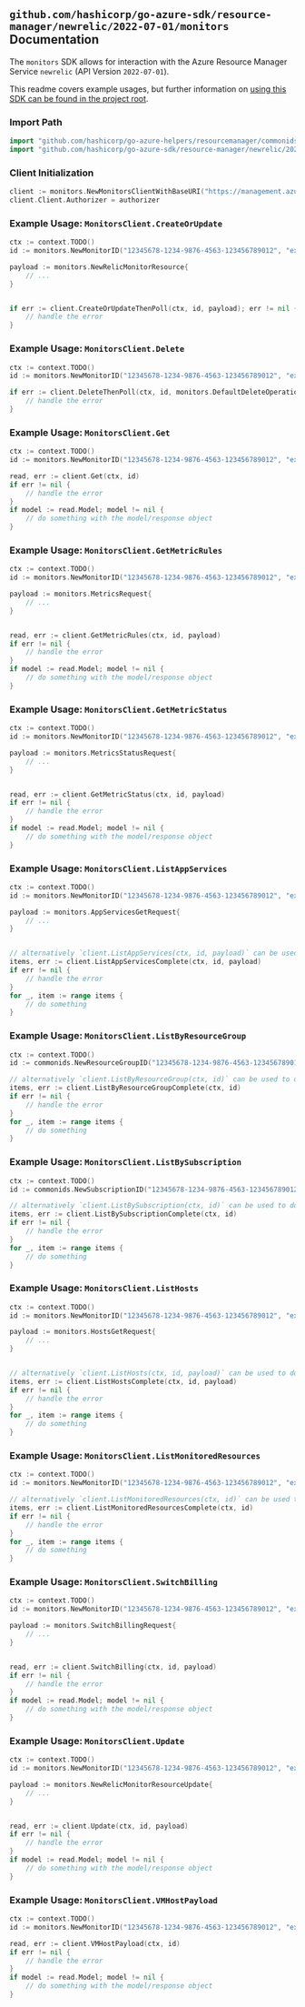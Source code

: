 
## `github.com/hashicorp/go-azure-sdk/resource-manager/newrelic/2022-07-01/monitors` Documentation

The `monitors` SDK allows for interaction with the Azure Resource Manager Service `newrelic` (API Version `2022-07-01`).

This readme covers example usages, but further information on [using this SDK can be found in the project root](https://github.com/hashicorp/go-azure-sdk/tree/main/docs).

### Import Path

```go
import "github.com/hashicorp/go-azure-helpers/resourcemanager/commonids"
import "github.com/hashicorp/go-azure-sdk/resource-manager/newrelic/2022-07-01/monitors"
```


### Client Initialization

```go
client := monitors.NewMonitorsClientWithBaseURI("https://management.azure.com")
client.Client.Authorizer = authorizer
```


### Example Usage: `MonitorsClient.CreateOrUpdate`

```go
ctx := context.TODO()
id := monitors.NewMonitorID("12345678-1234-9876-4563-123456789012", "example-resource-group", "monitorValue")

payload := monitors.NewRelicMonitorResource{
	// ...
}


if err := client.CreateOrUpdateThenPoll(ctx, id, payload); err != nil {
	// handle the error
}
```


### Example Usage: `MonitorsClient.Delete`

```go
ctx := context.TODO()
id := monitors.NewMonitorID("12345678-1234-9876-4563-123456789012", "example-resource-group", "monitorValue")

if err := client.DeleteThenPoll(ctx, id, monitors.DefaultDeleteOperationOptions()); err != nil {
	// handle the error
}
```


### Example Usage: `MonitorsClient.Get`

```go
ctx := context.TODO()
id := monitors.NewMonitorID("12345678-1234-9876-4563-123456789012", "example-resource-group", "monitorValue")

read, err := client.Get(ctx, id)
if err != nil {
	// handle the error
}
if model := read.Model; model != nil {
	// do something with the model/response object
}
```


### Example Usage: `MonitorsClient.GetMetricRules`

```go
ctx := context.TODO()
id := monitors.NewMonitorID("12345678-1234-9876-4563-123456789012", "example-resource-group", "monitorValue")

payload := monitors.MetricsRequest{
	// ...
}


read, err := client.GetMetricRules(ctx, id, payload)
if err != nil {
	// handle the error
}
if model := read.Model; model != nil {
	// do something with the model/response object
}
```


### Example Usage: `MonitorsClient.GetMetricStatus`

```go
ctx := context.TODO()
id := monitors.NewMonitorID("12345678-1234-9876-4563-123456789012", "example-resource-group", "monitorValue")

payload := monitors.MetricsStatusRequest{
	// ...
}


read, err := client.GetMetricStatus(ctx, id, payload)
if err != nil {
	// handle the error
}
if model := read.Model; model != nil {
	// do something with the model/response object
}
```


### Example Usage: `MonitorsClient.ListAppServices`

```go
ctx := context.TODO()
id := monitors.NewMonitorID("12345678-1234-9876-4563-123456789012", "example-resource-group", "monitorValue")

payload := monitors.AppServicesGetRequest{
	// ...
}


// alternatively `client.ListAppServices(ctx, id, payload)` can be used to do batched pagination
items, err := client.ListAppServicesComplete(ctx, id, payload)
if err != nil {
	// handle the error
}
for _, item := range items {
	// do something
}
```


### Example Usage: `MonitorsClient.ListByResourceGroup`

```go
ctx := context.TODO()
id := commonids.NewResourceGroupID("12345678-1234-9876-4563-123456789012", "example-resource-group")

// alternatively `client.ListByResourceGroup(ctx, id)` can be used to do batched pagination
items, err := client.ListByResourceGroupComplete(ctx, id)
if err != nil {
	// handle the error
}
for _, item := range items {
	// do something
}
```


### Example Usage: `MonitorsClient.ListBySubscription`

```go
ctx := context.TODO()
id := commonids.NewSubscriptionID("12345678-1234-9876-4563-123456789012")

// alternatively `client.ListBySubscription(ctx, id)` can be used to do batched pagination
items, err := client.ListBySubscriptionComplete(ctx, id)
if err != nil {
	// handle the error
}
for _, item := range items {
	// do something
}
```


### Example Usage: `MonitorsClient.ListHosts`

```go
ctx := context.TODO()
id := monitors.NewMonitorID("12345678-1234-9876-4563-123456789012", "example-resource-group", "monitorValue")

payload := monitors.HostsGetRequest{
	// ...
}


// alternatively `client.ListHosts(ctx, id, payload)` can be used to do batched pagination
items, err := client.ListHostsComplete(ctx, id, payload)
if err != nil {
	// handle the error
}
for _, item := range items {
	// do something
}
```


### Example Usage: `MonitorsClient.ListMonitoredResources`

```go
ctx := context.TODO()
id := monitors.NewMonitorID("12345678-1234-9876-4563-123456789012", "example-resource-group", "monitorValue")

// alternatively `client.ListMonitoredResources(ctx, id)` can be used to do batched pagination
items, err := client.ListMonitoredResourcesComplete(ctx, id)
if err != nil {
	// handle the error
}
for _, item := range items {
	// do something
}
```


### Example Usage: `MonitorsClient.SwitchBilling`

```go
ctx := context.TODO()
id := monitors.NewMonitorID("12345678-1234-9876-4563-123456789012", "example-resource-group", "monitorValue")

payload := monitors.SwitchBillingRequest{
	// ...
}


read, err := client.SwitchBilling(ctx, id, payload)
if err != nil {
	// handle the error
}
if model := read.Model; model != nil {
	// do something with the model/response object
}
```


### Example Usage: `MonitorsClient.Update`

```go
ctx := context.TODO()
id := monitors.NewMonitorID("12345678-1234-9876-4563-123456789012", "example-resource-group", "monitorValue")

payload := monitors.NewRelicMonitorResourceUpdate{
	// ...
}


read, err := client.Update(ctx, id, payload)
if err != nil {
	// handle the error
}
if model := read.Model; model != nil {
	// do something with the model/response object
}
```


### Example Usage: `MonitorsClient.VMHostPayload`

```go
ctx := context.TODO()
id := monitors.NewMonitorID("12345678-1234-9876-4563-123456789012", "example-resource-group", "monitorValue")

read, err := client.VMHostPayload(ctx, id)
if err != nil {
	// handle the error
}
if model := read.Model; model != nil {
	// do something with the model/response object
}
```
